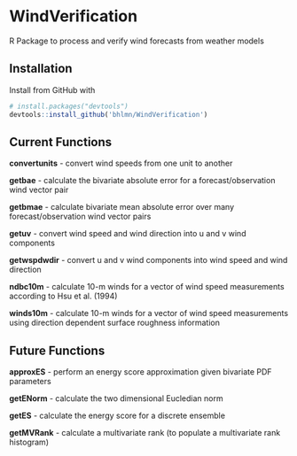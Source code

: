 # WindVerification
R Package to process and verify wind forecasts from weather models

## Installation

Install from GitHub with

```R
# install.packages("devtools")
devtools::install_github('bhlmn/WindVerification')
```

## Current Functions

**convertunits** - convert wind speeds from one unit to another

**getbae** - calculate the bivariate absolute error for a forecast/observation wind vector pair

**getbmae** - calculate bivariate mean absolute error over many forecast/observation wind vector pairs

**getuv** - convert wind speed and wind direction into u and v wind components

**getwspdwdir** - convert u and v wind components into wind speed and wind direction

**ndbc10m** - calculate 10-m winds for a vector of wind speed measurements according to Hsu et al. (1994)

**winds10m** - calculate 10-m winds for a vector of wind speed measurements using direction dependent surface roughness information

## Future Functions

**approxES** - perform an energy score approximation given bivariate PDF parameters

**getENorm** - calculate the two dimensional Eucledian norm

**getES** - calculate the energy score for a discrete ensemble

**getMVRank** - calculate a multivariate rank (to populate a multivariate rank histogram)
